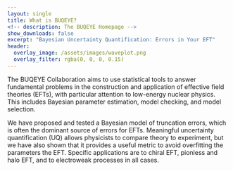 ```yaml
---
layout: single
title: What is BUQEYE?
<!-- description: The BUQEYE Homepage -->
show_downloads: false
excerpt: "Bayesian Uncertainty Quantification: Errors in Your EFT"
header:
  overlay_image: /assets/images/waveplot.png
  overlay_filter: rgba(0, 0, 0, 0.15)
---
```


The BUQEYE Collaboration aims to use statistical tools to answer fundamental problems in the construction and application of effective field theories (EFTs), with particular attention to low-energy nuclear physics.
This includes Bayesian parameter estimation, model checking, and model selection.

We have proposed and tested a Bayesian model of truncation errors, which is often the dominant source of errors for EFTs.
Meaningful uncertainty quantification (UQ) allows physicists to compare theory to experiment, but we have also shown that it provides a useful metric to avoid overfitting the parameters the EFT.
Specific applications are to chiral EFT, pionless and halo EFT, and to electroweak processes in all cases.

